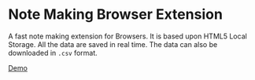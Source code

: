 Note Making Browser Extension
=============================

A fast note making extension for Browsers. It is based upon HTML5 Local Storage. All the data are saved in real time. The data can also be downloaded in `.csv` format.

[Demo](http://aniruddhanath.com)